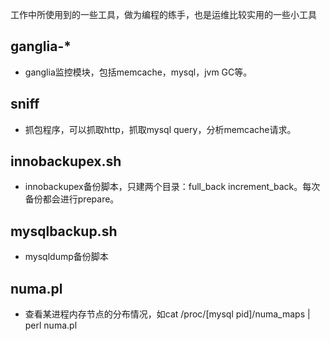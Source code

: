 工作中所使用到的一些工具，做为编程的练手，也是运维比较实用的一些小工具

ganglia-*
--------------
* ganglia监控模块，包括memcache，mysql，jvm GC等。

sniff
--------------
* 抓包程序，可以抓取http，抓取mysql query，分析memcache请求。

innobackupex.sh
--------------
* innobackupex备份脚本，只建两个目录：full_back increment_back。每次备份都会进行prepare。

mysqlbackup.sh 
-------------
* mysqldump备份脚本

numa.pl
-------------
* 查看某进程内存节点的分布情况，如cat /proc/[mysql pid]/numa_maps | perl numa.pl
